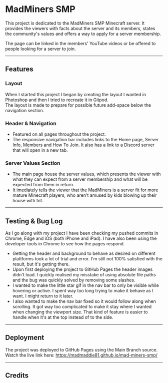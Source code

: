 # __MadMiners SMP__

This project is dedicated to the MadMiners SMP Minecraft server.
It provides the viewers with facts about the server and its members, states the community's values and offers a way to apply for a server membership.

The page can be linked in the members' YouTube videos or be offered to people looking for a server to join.

<hr>

## __Features__

### __Layout__

When I started this project I began by creating the layout I wanted in Photoshop and then I tried to recreate it in Gitpod. <br>
The layout is made to prepare for possible future add-space below the navigation section.

### __Header & Navigation__

* Featured on all pages throughout the project.
* The responsive navigation bar includes links to the Home page, Server Info, Members and How To Join. It also has a link to a Discord server that will open in a new tab.

### __Server Values Section__

* The main page house the server values, which presents the viewer with what they can expect from a server membership and what will be expected from them in return.
* It imediately tells the viewer that the MadMiners is a server fit for more mature Minecraft players, who aren't amused by kids blowing up their house with tnt.

<hr>

## __Testing & Bug Log__

As I go along with my project I have been checking my pushed commits in Chrome, Edge and iOS (both iPhone and iPad). I have also been using the developer tools in Chrome to see how the pages respond.

* Getting the header and background to behave as desired on different plattforms took a lot of trial and error. I'm still not 100% satisfied with the result, but it's getting there. 
* Upon first deploying the project to GitHub Pages the header images didn't load. I quickly realised my misstake of using absolute file paths and the bug was quickly solved by removing some slashes.
* I wanted to make the little star gif in the nav bar to only be visible while hovering or active. I spent way too long trying to make it behave as I want. I might return to it later.
* I also wanted to make the nav bar fixed so it would follow along when scrolling. It got way too complicated to make it stay where I wanted when changing the viewport size. That kind of feature is easier to handle when it's at the top instead of to the side.

<hr>

## __Deployment__
The project was deployed to GitHub Pages using the Main Branch source. <br>
Watch the live link here: https://madmaddie81.github.io/mad-miners-smp/

<hr>

## __Credits__

